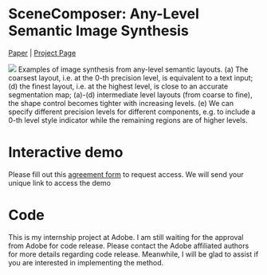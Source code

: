 # SceneComposer: Any-Level Semantic Image Synthesis

[Paper](http://arxiv.org/abs/2211.11742) | [Project Page](https://zengxianyu.github.io/scenec)

![](https://zengxianyu.github.io/scenec/resources/teaser_v1.png)
Examples of image synthesis from any-level semantic layouts. (a) The coarsest layout, i.e. at the 0-th precision level, is equivalent to a text input; (d) the finest layout, i.e. at the highest level, is close to an accurate segmentation map; (a)-(d) intermediate level layouts (from coarse to fine), the shape control becomes tighter with increasing levels. (e) We can specify different precision levels for different components, e.g. to include a 0-th level style indicator while the remaining regions are of higher levels.


# Interactive demo

Please fill out this [agreement form](https://forms.microsoft.com/r/Rq2xzdNsnv) to request access. We will send your unique link to access the demo

# Code
This is my internship project at Adobe. I am still waiting for the approval from Adobe for code release. Please contact the Adobe affiliated authors for more details regarding code release. Meanwhile, I will be glad to assist if you are interested in implementing the method. 
